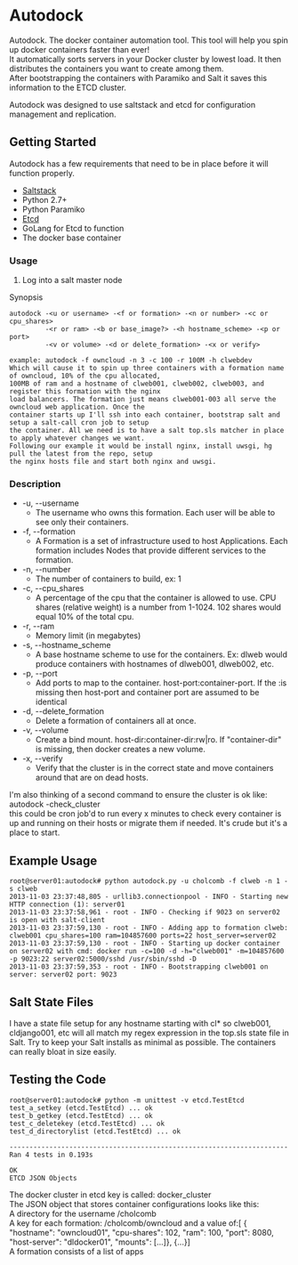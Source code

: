 Autodock
========

Autodock. The docker container automation tool. This tool will help you spin up docker containers faster than ever!  
It automatically sorts servers in your Docker cluster by lowest load.  It then distributes the containers you want to create among them.  
After bootstrapping the containers with Paramiko and Salt it saves this information to the ETCD cluster.  


Autodock was designed to use saltstack and etcd for configuration management and replication.

## Getting Started
Autodock has a few requirements that need to be in place before it will function properly.  
* [Saltstack](http://docs.saltstack.com/topics/index.html)  
* Python 2.7+
* Python Paramiko
* [Etcd](https://github.com/coreos/etcd)
* GoLang for Etcd to function
* The docker base container

### Usage

1. Log into a salt master node

Synopsis
```
autodock -<u or username> -<f or formation> -<n or number> -<c or cpu_shares> 
         -<r or ram> -<b or base_image?> -<h hostname_scheme> -<p or port>
         -<v or volume> -<d or delete_formation> -<x or verify>

example: autodock -f owncloud -n 3 -c 100 -r 100M -h clwebdev
Which will cause it to spin up three containers with a formation name of owncloud, 10% of the cpu allocated, 
100MB of ram and a hostname of clweb001, clweb002, clweb003, and register this formation with the nginx 
load balancers. The formation just means clweb001-003 all serve the owncloud web application. Once the 
container starts up I'll ssh into each container, bootstrap salt and setup a salt-call cron job to setup 
the container. All we need is to have a salt top.sls matcher in place to apply whatever changes we want. 
Following our example it would be install nginx, install uwsgi, hg pull the latest from the repo, setup 
the nginx hosts file and start both nginx and uwsgi.
```
### Description

* -u, --username
    - The username who owns this formation. Each user will be able to see only their containers.
* -f, --formation
    - A Formation is a set of infrastructure used to host Applications. Each formation includes Nodes that provide different services to the formation.
* -n, --number
    - The number of containers to build, ex: 1
* -c, --cpu_shares
    - A percentage of the cpu that the container is allowed to use. CPU shares (relative weight) is a number from 1-1024. 102 shares would equal 10% of the total cpu.
* -r, --ram
    - Memory limit (in megabytes)
* -s, --hostname_scheme
    - A base hostname scheme to use for the containers. Ex: dlweb would produce containers with hostnames of dlweb001, dlweb002, etc.
* -p, --port
    - Add ports to map to the container. host-port:container-port.  If the :is missing then host-port and container port are assumed to be identical
* -d, --delete_formation
    - Delete a formation of containers all at once.  
* -v, --volume
    - Create a bind mount. host-dir:container-dir:rw|ro. If "container-dir" is missing, then docker creates a new volume.
* -x, --verify
    - Verify that the cluster is in the correct state and move containers around that are on dead hosts.
  
I'm also thinking of a second command to ensure the cluster is ok like:  
autodock -check_cluster  
this could be cron job'd to run every x minutes to check every container is up and running on their hosts or migrate them if needed. It's crude but it's a place to start.

Example Usage
-------------------------------
```
root@server01:autodock# python autodock.py -u cholcomb -f clweb -n 1 -s clweb
2013-11-03 23:37:48,805 - urllib3.connectionpool - INFO - Starting new HTTP connection (1): server01
2013-11-03 23:37:58,961 - root - INFO - Checking if 9023 on server02 is open with salt-client
2013-11-03 23:37:59,130 - root - INFO - Adding app to formation clweb: clweb001 cpu_shares=100 ram=104857600 ports=22 host_server=server02
2013-11-03 23:37:59,130 - root - INFO - Starting up docker container on server02 with cmd: docker run -c=100 -d -h="clweb001" -m=104857600 -p 9023:22 server02:5000/sshd /usr/sbin/sshd -D
2013-11-03 23:37:59,353 - root - INFO - Bootstrapping clweb001 on server: server02 port: 9023
```
Salt State Files
-------------------------------

I have a state file setup for any hostname starting with cl* so clweb001, cldjango001, etc will all match my regex expression in the top.sls state file in Salt.
Try to keep your Salt installs as minimal as possible. The containers can really bloat in size easily.  

Testing the Code
-------------------------------

```
root@server01:autodock# python -m unittest -v etcd.TestEtcd
test_a_setkey (etcd.TestEtcd) ... ok
test_b_getkey (etcd.TestEtcd) ... ok
test_c_deletekey (etcd.TestEtcd) ... ok
test_d_directorylist (etcd.TestEtcd) ... ok

----------------------------------------------------------------------
Ran 4 tests in 0.193s

OK
ETCD JSON Objects
```
The docker cluster in etcd key is called: docker_cluster  
The JSON object that stores container configurations looks like this:  
A directory for the username /cholcomb  
A key for each formation: /cholcomb/owncloud and a value of:[ { "hostname": "owncloud01", "cpu-shares": 102, "ram": 100, "port": 8080, "host-server": "dldocker01", "mounts": [...]}, {...}]  
A formation consists of a list of apps  
